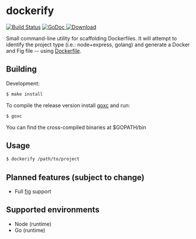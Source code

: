 dockerify
=========

[![Build Status](https://travis-ci.org/morcmarc/dockerify.svg?branch=master)](https://travis-ci.org/morcmarc/dockerify) [![GoDoc](https://godoc.org/github.com/morcmarc/dockerify?status.svg)](https://godoc.org/github.com/morcmarc/dockerify)[ ![Download](https://api.bintray.com/packages/morcmarc/dockerify/dockerify/images/download.svg) ](https://bintray.com/morcmarc/dockerify/dockerify/_latestVersion)

Small command-line utility for scaffolding Dockerfiles. It will attempt to
identify the project type (i.e.: node+express, golang) and generate a Docker and
Fig file -- using [Dockerfile](http://dockerfile.github.io/).

## Building

Development:

```bash
$ make install
```

To compile the release version install [goxc](https://github.com/laher/goxc) and run:

```bash
$ goxc
```

You can find the cross-compiled binaries at $GOPATH/bin

## Usage

```bash
$ dockerify /path/to/project
```

## Planned features (subject to change)

- Full [fig](http://fig.sh) support

## Supported environments

- Node (runtime)
- Go (runtime)